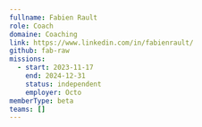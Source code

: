 ```yaml
---
fullname: Fabien Rault
role: Coach
domaine: Coaching
link: https://www.linkedin.com/in/fabienrault/
github: fab-raw
missions:
  - start: 2023-11-17
    end: 2024-12-31
    status: independent
    employer: Octo
memberType: beta
teams: []
---
```

